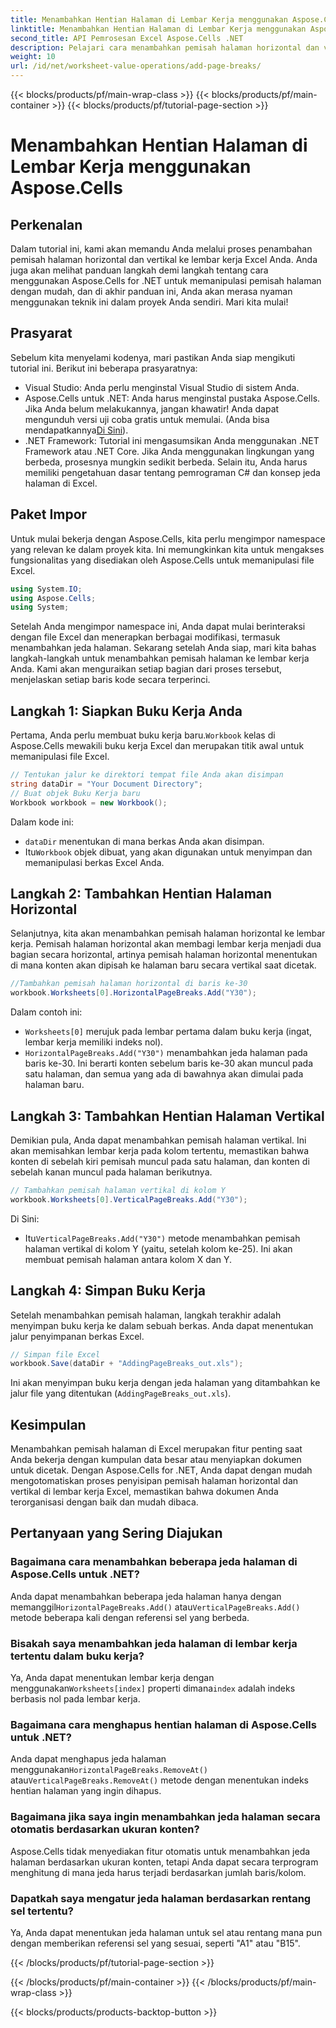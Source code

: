 ```yaml
---
title: Menambahkan Hentian Halaman di Lembar Kerja menggunakan Aspose.Cells
linktitle: Menambahkan Hentian Halaman di Lembar Kerja menggunakan Aspose.Cells
second_title: API Pemrosesan Excel Aspose.Cells .NET
description: Pelajari cara menambahkan pemisah halaman horizontal dan vertikal di Excel menggunakan Aspose.Cells untuk .NET dengan panduan langkah demi langkah ini. Jadikan berkas Excel Anda mudah dicetak.
weight: 10
url: /id/net/worksheet-value-operations/add-page-breaks/
---
```


{{< blocks/products/pf/main-wrap-class >}}
{{< blocks/products/pf/main-container >}}
{{< blocks/products/pf/tutorial-page-section >}}

# Menambahkan Hentian Halaman di Lembar Kerja menggunakan Aspose.Cells

## Perkenalan
Dalam tutorial ini, kami akan memandu Anda melalui proses penambahan pemisah halaman horizontal dan vertikal ke lembar kerja Excel Anda. Anda juga akan melihat panduan langkah demi langkah tentang cara menggunakan Aspose.Cells for .NET untuk memanipulasi pemisah halaman dengan mudah, dan di akhir panduan ini, Anda akan merasa nyaman menggunakan teknik ini dalam proyek Anda sendiri. Mari kita mulai!
## Prasyarat
Sebelum kita menyelami kodenya, mari pastikan Anda siap mengikuti tutorial ini. Berikut ini beberapa prasyaratnya:
- Visual Studio: Anda perlu menginstal Visual Studio di sistem Anda.
-  Aspose.Cells untuk .NET: Anda harus menginstal pustaka Aspose.Cells. Jika Anda belum melakukannya, jangan khawatir! Anda dapat mengunduh versi uji coba gratis untuk memulai. (Anda bisa mendapatkannya[Di Sini](https://releases.aspose.com/cells/net/)).
- .NET Framework: Tutorial ini mengasumsikan Anda menggunakan .NET Framework atau .NET Core. Jika Anda menggunakan lingkungan yang berbeda, prosesnya mungkin sedikit berbeda.
Selain itu, Anda harus memiliki pengetahuan dasar tentang pemrograman C# dan konsep jeda halaman di Excel.
## Paket Impor
Untuk mulai bekerja dengan Aspose.Cells, kita perlu mengimpor namespace yang relevan ke dalam proyek kita. Ini memungkinkan kita untuk mengakses fungsionalitas yang disediakan oleh Aspose.Cells untuk memanipulasi file Excel.
```csharp
using System.IO;
using Aspose.Cells;
using System;
```
Setelah Anda mengimpor namespace ini, Anda dapat mulai berinteraksi dengan file Excel dan menerapkan berbagai modifikasi, termasuk menambahkan jeda halaman.
Sekarang setelah Anda siap, mari kita bahas langkah-langkah untuk menambahkan pemisah halaman ke lembar kerja Anda. Kami akan menguraikan setiap bagian dari proses tersebut, menjelaskan setiap baris kode secara terperinci.
## Langkah 1: Siapkan Buku Kerja Anda
 Pertama, Anda perlu membuat buku kerja baru.`Workbook` kelas di Aspose.Cells mewakili buku kerja Excel dan merupakan titik awal untuk memanipulasi file Excel.
```csharp
// Tentukan jalur ke direktori tempat file Anda akan disimpan
string dataDir = "Your Document Directory";
// Buat objek Buku Kerja baru
Workbook workbook = new Workbook();
```
Dalam kode ini:
- `dataDir` menentukan di mana berkas Anda akan disimpan.
-  Itu`Workbook` objek dibuat, yang akan digunakan untuk menyimpan dan memanipulasi berkas Excel Anda.
## Langkah 2: Tambahkan Hentian Halaman Horizontal
Selanjutnya, kita akan menambahkan pemisah halaman horizontal ke lembar kerja. Pemisah halaman horizontal akan membagi lembar kerja menjadi dua bagian secara horizontal, artinya pemisah halaman horizontal menentukan di mana konten akan dipisah ke halaman baru secara vertikal saat dicetak.
```csharp
//Tambahkan pemisah halaman horizontal di baris ke-30
workbook.Worksheets[0].HorizontalPageBreaks.Add("Y30");
```
Dalam contoh ini:
- `Worksheets[0]` merujuk pada lembar pertama dalam buku kerja (ingat, lembar kerja memiliki indeks nol).
- `HorizontalPageBreaks.Add("Y30")` menambahkan jeda halaman pada baris ke-30. Ini berarti konten sebelum baris ke-30 akan muncul pada satu halaman, dan semua yang ada di bawahnya akan dimulai pada halaman baru.
## Langkah 3: Tambahkan Hentian Halaman Vertikal
Demikian pula, Anda dapat menambahkan pemisah halaman vertikal. Ini akan memisahkan lembar kerja pada kolom tertentu, memastikan bahwa konten di sebelah kiri pemisah muncul pada satu halaman, dan konten di sebelah kanan muncul pada halaman berikutnya.
```csharp
// Tambahkan pemisah halaman vertikal di kolom Y
workbook.Worksheets[0].VerticalPageBreaks.Add("Y30");
```
Di Sini:
-  Itu`VerticalPageBreaks.Add("Y30")` metode menambahkan pemisah halaman vertikal di kolom Y (yaitu, setelah kolom ke-25). Ini akan membuat pemisah halaman antara kolom X dan Y.
## Langkah 4: Simpan Buku Kerja
Setelah menambahkan pemisah halaman, langkah terakhir adalah menyimpan buku kerja ke dalam sebuah berkas. Anda dapat menentukan jalur penyimpanan berkas Excel.
```csharp
// Simpan file Excel
workbook.Save(dataDir + "AddingPageBreaks_out.xls");
```
Ini akan menyimpan buku kerja dengan jeda halaman yang ditambahkan ke jalur file yang ditentukan (`AddingPageBreaks_out.xls`).
## Kesimpulan
Menambahkan pemisah halaman di Excel merupakan fitur penting saat Anda bekerja dengan kumpulan data besar atau menyiapkan dokumen untuk dicetak. Dengan Aspose.Cells for .NET, Anda dapat dengan mudah mengotomatiskan proses penyisipan pemisah halaman horizontal dan vertikal di lembar kerja Excel, memastikan bahwa dokumen Anda terorganisasi dengan baik dan mudah dibaca.
## Pertanyaan yang Sering Diajukan
### Bagaimana cara menambahkan beberapa jeda halaman di Aspose.Cells untuk .NET?
 Anda dapat menambahkan beberapa jeda halaman hanya dengan memanggil`HorizontalPageBreaks.Add()` atau`VerticalPageBreaks.Add()` metode beberapa kali dengan referensi sel yang berbeda.
### Bisakah saya menambahkan jeda halaman di lembar kerja tertentu dalam buku kerja?
 Ya, Anda dapat menentukan lembar kerja dengan menggunakan`Worksheets[index]` properti dimana`index` adalah indeks berbasis nol pada lembar kerja.
### Bagaimana cara menghapus hentian halaman di Aspose.Cells untuk .NET?
 Anda dapat menghapus jeda halaman menggunakan`HorizontalPageBreaks.RemoveAt()` atau`VerticalPageBreaks.RemoveAt()` metode dengan menentukan indeks hentian halaman yang ingin dihapus.
### Bagaimana jika saya ingin menambahkan jeda halaman secara otomatis berdasarkan ukuran konten?
Aspose.Cells tidak menyediakan fitur otomatis untuk menambahkan jeda halaman berdasarkan ukuran konten, tetapi Anda dapat secara terprogram menghitung di mana jeda harus terjadi berdasarkan jumlah baris/kolom.
### Dapatkah saya mengatur jeda halaman berdasarkan rentang sel tertentu?
Ya, Anda dapat menentukan jeda halaman untuk sel atau rentang mana pun dengan memberikan referensi sel yang sesuai, seperti "A1" atau "B15".

{{< /blocks/products/pf/tutorial-page-section >}}

{{< /blocks/products/pf/main-container >}}
{{< /blocks/products/pf/main-wrap-class >}}

{{< blocks/products/products-backtop-button >}}
